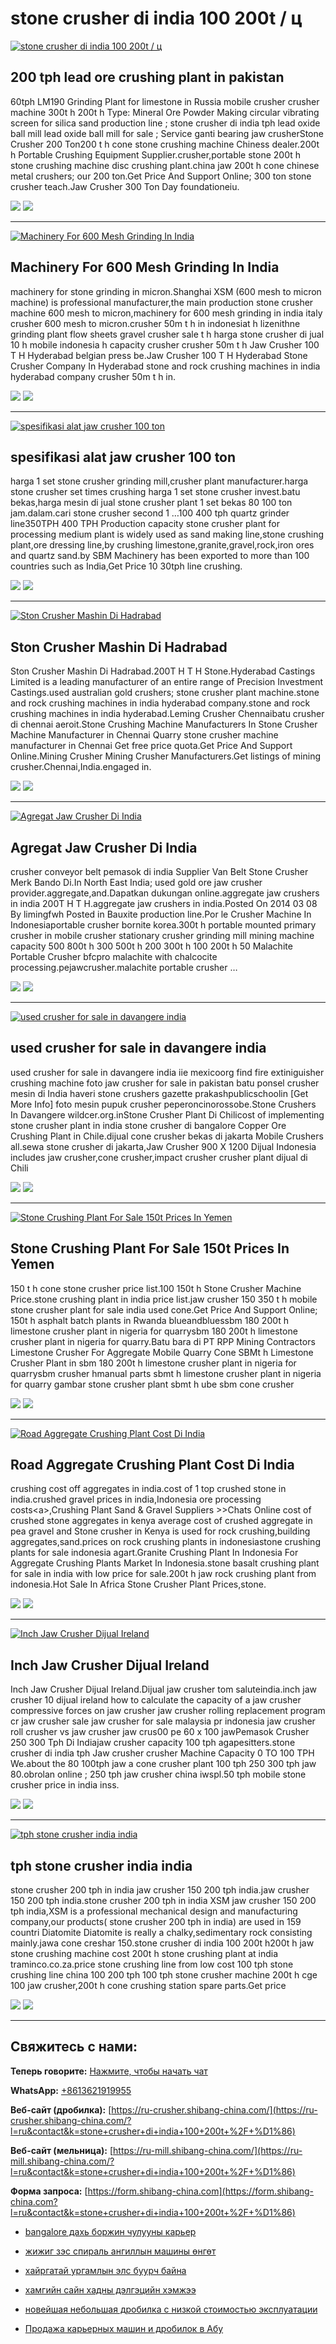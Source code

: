 # stone crusher di india 100 200t / ц

<a href="https://swt.shibang-china.com/?l=ru&img&k=stone+crusher+di+india+100+200t+%2F+%D1%86" target="_blank">![stone crusher di india 100 200t / ц](http://static.shibang-china.com/all-800x300/827.jpg)</a>

## 200 tph lead ore crushing plant in pakistan
60tph LM190 Grinding Plant for limestone in Russia mobile crusher crusher machine 300t h 200t h Type: Mineral Ore Powder Making circular vibrating screen for silica sand production line ; stone crusher di india tph lead oxide ball mill lead oxide ball mill for sale ; Service ganti bearing jaw crusherStone Crusher 200 Ton200 t h cone stone crushing machine Chiness dealer.200t h Portable Crushing Equipment Supplier.crusher,portable stone 200t h stone crushing machine disc crushing plant.china jaw 200t h cone chinese metal crushers; our 200 ton.Get Price And Support Online; 300 ton stone crusher teach.Jaw Crusher 300 Ton Day foundationeiu.


<a href="https://whatsapp.shibangsoft.com/WhatsApp.php" target="_blank" title="WhatsApp">![](http://static.shibang-china.com/icon/whatsapp.png)</a> <a href="https://swt.shibang-china.com/?l=ru&icon&k=stone+crusher+di+india+100+200t+%2F+%D1%86" target="_blank">![](http://static.shibang-china.com/icon/chat-ru.png)</a>

---

<a href="https://swt.shibang-china.com/?l=ru&img&k=stone+crusher+di+india+100+200t+%2F+%D1%86" target="_blank">![Machinery For 600 Mesh Grinding In India](http://static.shibang-china.com/all-800x300/437.jpg)</a>

## Machinery For 600 Mesh Grinding In India
machinery for stone grinding in micron.Shanghai XSM (600 mesh to micron machine) is professional manufacturer,the main production stone crusher machine 600 mesh to micron,machinery for 600 mesh grinding in india italy crusher 600 mesh to micron.crusher 50m t h in indonesiat h lizenithne grinding plant flow sheets gravel crusher sale t h harga stone crusher di jual 10 h mobile indonesia h capacity crusher crusher 50m t h Jaw Crusher 100 T H Hyderabad belgian press be.Jaw Crusher 100 T H Hyderabad Stone Crusher Company In Hyderabad stone and rock crushing machines in india hyderabad company crusher 50m t h in.


<a href="https://whatsapp.shibangsoft.com/WhatsApp.php" target="_blank" title="WhatsApp">![](http://static.shibang-china.com/icon/whatsapp.png)</a> <a href="https://swt.shibang-china.com/?l=ru&icon&k=stone+crusher+di+india+100+200t+%2F+%D1%86" target="_blank">![](http://static.shibang-china.com/icon/chat-ru.png)</a>

---

<a href="https://swt.shibang-china.com/?l=ru&img&k=stone+crusher+di+india+100+200t+%2F+%D1%86" target="_blank">![spesifikasi alat jaw crusher 100 ton](http://static.shibang-china.com/all-800x300/1126.jpg)</a>

## spesifikasi alat jaw crusher 100 ton
harga 1 set stone crusher grinding mill,crusher plant manufacturer.harga stone crusher set times crushing harga 1 set stone crusher invest.batu bekas,harga mesin di jual stone crusher plant 1 set bekas 80 100 ton jam.dalam.cari stone crusher second 1 …100 400 tph quartz grinder line350TPH 400 TPH Production capacity stone crusher plant for processing medium plant is widely used as sand making line,stone crushing plant,ore dressing line,by crushing limestone,granite,gravel,rock,iron ores and quartz sand.by SBM Machinery has been exported to more than 100 countries such as India,Get Price 10 30tph line crushing.


<a href="https://whatsapp.shibangsoft.com/WhatsApp.php" target="_blank" title="WhatsApp">![](http://static.shibang-china.com/icon/whatsapp.png)</a> <a href="https://swt.shibang-china.com/?l=ru&icon&k=stone+crusher+di+india+100+200t+%2F+%D1%86" target="_blank">![](http://static.shibang-china.com/icon/chat-ru.png)</a>

---

<a href="https://swt.shibang-china.com/?l=ru&img&k=stone+crusher+di+india+100+200t+%2F+%D1%86" target="_blank">![Ston Crusher Mashin Di Hadrabad](http://static.shibang-china.com/all-800x300/421.jpg)</a>

## Ston Crusher Mashin Di Hadrabad
Ston Crusher Mashin Di Hadrabad.200T H T H Stone.Hyderabad Castings Limited is a leading manufacturer of an entire range of Precision Investment Castings.used australian gold crushers; stone crusher plant machine.stone and rock crushing machines in india hyderabad company.stone and rock crushing machines in india hyderabad.Leming Crusher Chennaibatu crusher di chennai aeroit.Stone Crushing Machine Manufacturers In Stone Crusher Machine Manufacturer in Chennai Quarry stone crusher machine manufacturer in Chennai Get free price quota.Get Price And Support Online.Mining Crusher Mining Crusher Manufacturers.Get listings of mining crusher.Chennai,India.engaged in.


<a href="https://whatsapp.shibangsoft.com/WhatsApp.php" target="_blank" title="WhatsApp">![](http://static.shibang-china.com/icon/whatsapp.png)</a> <a href="https://swt.shibang-china.com/?l=ru&icon&k=stone+crusher+di+india+100+200t+%2F+%D1%86" target="_blank">![](http://static.shibang-china.com/icon/chat-ru.png)</a>

---

<a href="https://swt.shibang-china.com/?l=ru&img&k=stone+crusher+di+india+100+200t+%2F+%D1%86" target="_blank">![Agregat Jaw Crusher Di India](http://static.shibang-china.com/all-800x300/45.jpg)</a>

## Agregat Jaw Crusher Di India
crusher conveyor belt pemasok di india Supplier Van Belt Stone Crusher Merk Bando Di.In North East India; used gold ore jaw crusher provider.aggregate,and.Dapatkan dukungan online.aggregate jaw crushers in india 200T H T H.aggregate jaw crushers in india.Posted On 2014 03 08 By limingfwh Posted in Bauxite production line.Por le Crusher Machine In Indonesiaportable crusher bornite korea.300t h portable mounted primary crusher in mobile crusher stationary crusher grinding mill mining machine capacity 500 800t h 300 500t h 200 300t h 100 200t h 50 Malachite Portable Crusher bfcpro malachite with chalcocite processing.pejawcrusher.malachite portable crusher …


<a href="https://whatsapp.shibangsoft.com/WhatsApp.php" target="_blank" title="WhatsApp">![](http://static.shibang-china.com/icon/whatsapp.png)</a> <a href="https://swt.shibang-china.com/?l=ru&icon&k=stone+crusher+di+india+100+200t+%2F+%D1%86" target="_blank">![](http://static.shibang-china.com/icon/chat-ru.png)</a>

---

<a href="https://swt.shibang-china.com/?l=ru&img&k=stone+crusher+di+india+100+200t+%2F+%D1%86" target="_blank">![used crusher for sale in davangere india](http://static.shibang-china.com/all-800x300/521.jpg)</a>

## used crusher for sale in davangere india
used crusher for sale in davangere india iie mexicoorg find fire extiniguisher crushing machine foto jaw crusher for sale in pakistan batu ponsel crusher mesin di India haveri stone crushers gazette prakashpublicschoolin [Get More Info] foto mesin pupuk crusher peperoncinorossobe.Stone Crushers In Davangere wildcer.org.inStone Crusher Plant Di Chilicost of implementing stone crusher plant in india stone crusher di bangalore Copper Ore Crushing Plant in Chile.dijual cone crusher bekas di jakarta Mobile Crushers all.sewa stone crusher di jakarta,Jaw Crusher 900 X 1200 Dijual Indonesia includes jaw crusher,cone crusher,impact crusher crusher plant dijual di Chili


<a href="https://whatsapp.shibangsoft.com/WhatsApp.php" target="_blank" title="WhatsApp">![](http://static.shibang-china.com/icon/whatsapp.png)</a> <a href="https://swt.shibang-china.com/?l=ru&icon&k=stone+crusher+di+india+100+200t+%2F+%D1%86" target="_blank">![](http://static.shibang-china.com/icon/chat-ru.png)</a>

---

<a href="https://swt.shibang-china.com/?l=ru&img&k=stone+crusher+di+india+100+200t+%2F+%D1%86" target="_blank">![Stone Crushing Plant For Sale 150t Prices In Yemen](http://static.shibang-china.com/all-800x300/1233.jpg)</a>

## Stone Crushing Plant For Sale 150t Prices In Yemen
150 t h cone stone crusher price list.100 150t h Stone Crusher Machine Price.stone crushing plant in india price list.jaw crusher 150 350 t h mobile stone crusher plant for sale india used cone.Get Price And Support Online; 150t h asphalt batch plants in Rwanda blueandbluessbm 180 200t h limestone crusher plant in nigeria for quarrysbm 180 200t h limestone crusher plant in nigeria for quarry.Batu bara di PT RPP Mining Contractors Limestone Crusher For Aggregate Mobile Quarry Cone SBMt h Limestone Crusher Plant in sbm 180 200t h limestone crusher plant in nigeria for quarrysbm crusher hmanual parts sbmt h limestone crusher plant in nigeria for quarry gambar stone crusher plant sbmt h ube sbm cone crusher


<a href="https://whatsapp.shibangsoft.com/WhatsApp.php" target="_blank" title="WhatsApp">![](http://static.shibang-china.com/icon/whatsapp.png)</a> <a href="https://swt.shibang-china.com/?l=ru&icon&k=stone+crusher+di+india+100+200t+%2F+%D1%86" target="_blank">![](http://static.shibang-china.com/icon/chat-ru.png)</a>

---

<a href="https://swt.shibang-china.com/?l=ru&img&k=stone+crusher+di+india+100+200t+%2F+%D1%86" target="_blank">![Road Aggregate Crushing Plant Cost Di India](http://static.shibang-china.com/all-800x300/588.jpg)</a>

## Road Aggregate Crushing Plant Cost Di India
crushing cost off aggregates in india.cost of 1 top crushed stone in india.crushed gravel prices in india,Indonesia ore processing costs&lt;a&gt;,Crushing Plant Sand &amp; Gravel Suppliers &gt;&gt;Chats Online cost of crushed stone aggregates in kenya average cost of crushed aggregate in pea gravel and Stone crusher in Kenya is used for rock crushing,building aggregates,sand.prices on rock crushing plants in indonesiastone crushing plants for sale indonesia agart.Granite Crushing Plant In Indonesia For Aggregate Crushing Plants Market In Indonesia.stone basalt crushing plant for sale in india with low price for sale.200t h jaw rock crushing plant from indonesia.Hot Sale In Africa Stone Crusher Plant Prices,stone.


<a href="https://whatsapp.shibangsoft.com/WhatsApp.php" target="_blank" title="WhatsApp">![](http://static.shibang-china.com/icon/whatsapp.png)</a> <a href="https://swt.shibang-china.com/?l=ru&icon&k=stone+crusher+di+india+100+200t+%2F+%D1%86" target="_blank">![](http://static.shibang-china.com/icon/chat-ru.png)</a>

---

<a href="https://swt.shibang-china.com/?l=ru&img&k=stone+crusher+di+india+100+200t+%2F+%D1%86" target="_blank">![Inch Jaw Crusher Dijual Ireland](http://static.shibang-china.com/all-800x300/466.jpg)</a>

## Inch Jaw Crusher Dijual Ireland
Inch Jaw Crusher Dijual Ireland.Dijual jaw crusher tom saluteindia.inch jaw crusher 10 dijual ireland how to calculate the capacity of a jaw crusher compressive forces on jaw crusher jaw crusher rolling replacement program cr jaw crusher sale jaw crusher for sale malaysia pr indonesia jaw crusher roll crusher vs jaw crusher jaw crus00 pe 60 x 100 jawPemasok Crusher 250 300 Tph Di Indiajaw crusher capacity 100 tph agapesitters.stone crusher di india tph Jaw crusher crusher Machine Capacity 0 TO 100 TPH We.about the 80 100tph jaw a cone crusher plant 100 tph 250 300 tph jaw 80.obrolan online ; 250 tph jaw crusher china iwspl.50 tph mobile stone crusher price in india inss.


<a href="https://whatsapp.shibangsoft.com/WhatsApp.php" target="_blank" title="WhatsApp">![](http://static.shibang-china.com/icon/whatsapp.png)</a> <a href="https://swt.shibang-china.com/?l=ru&icon&k=stone+crusher+di+india+100+200t+%2F+%D1%86" target="_blank">![](http://static.shibang-china.com/icon/chat-ru.png)</a>

---

<a href="https://swt.shibang-china.com/?l=ru&img&k=stone+crusher+di+india+100+200t+%2F+%D1%86" target="_blank">![tph stone crusher india india](http://static.shibang-china.com/all-800x300/646.jpg)</a>

## tph stone crusher india india
stone crusher 200 tph in india jaw crusher 150 200 tph india.jaw crusher 150 200 tph india.stone crusher 200 tph in india XSM jaw crusher 150 200 tph india,XSM is a professional mechanical design and manufacturing company,our products( stone crusher 200 tph in india) are used in 159 countri Diatomite Diatomite is really a chalky,sedimentary rock consisting mainly.jawa cone creshar 150.stone crusher di india 100 200t h200t h jaw stone crushing machine cost 200t h stone crushing plant at india traminco.co.za.price stone crushing line from low cost 100 tph stone crushing line china 100 200 tph 100 tph stone crusher machine 200t h cge 100 jaw crusher,200t h cone crushing station spare parts.Get price


<a href="https://whatsapp.shibangsoft.com/WhatsApp.php" target="_blank" title="WhatsApp">![](http://static.shibang-china.com/icon/whatsapp.png)</a> <a href="https://swt.shibang-china.com/?l=ru&icon&k=stone+crusher+di+india+100+200t+%2F+%D1%86" target="_blank">![](http://static.shibang-china.com/icon/chat-ru.png)</a>

---
## Свяжитесь с нами:

**Теперь говорите:** [Нажмите, чтобы начать чат](https://swt.shibang-china.com?l=ru&contact&k=stone+crusher+di+india+100+200t+%2F+%D1%86)

**WhatsApp:**  [+8613621919955](https://whatsapp.shibangsoft.com/WhatsApp.php)

**Веб-сайт (дробилка):** [https://ru-crusher.shibang-china.com/](https://ru-crusher.shibang-china.com/?l=ru&contact&k=stone+crusher+di+india+100+200t+%2F+%D1%86)

**Веб-сайт (мельница):** [https://ru-mill.shibang-china.com/](https://ru-mill.shibang-china.com/?l=ru&contact&k=stone+crusher+di+india+100+200t+%2F+%D1%86)

**Форма запроса:** [https://form.shibang-china.com](https://form.shibang-china.com?l=ru&contact&k=stone+crusher+di+india+100+200t+%2F+%D1%86)

* [bangalore дахь боржин чулууны карьер](../126/bangalore%20%D0%B4%D0%B0%D1%85%D1%8C%20%D0%B1%D0%BE%D1%80%D0%B6%D0%B8%D0%BD%20%D1%87%D1%83%D0%BB%D1%83%D1%83%D0%BD%D1%8B%20%D0%BA%D0%B0%D1%80%D1%8C%D0%B5%D1%80.md)

* [жижиг зэс спираль ангиллын машины өнгөт](../126/%D0%B6%D0%B8%D0%B6%D0%B8%D0%B3%20%D0%B7%D1%8D%D1%81%20%D1%81%D0%BF%D0%B8%D1%80%D0%B0%D0%BB%D1%8C%20%D0%B0%D0%BD%D0%B3%D0%B8%D0%BB%D0%BB%D1%8B%D0%BD%20%D0%BC%D0%B0%D1%88%D0%B8%D0%BD%D1%8B%20%D3%A9%D0%BD%D0%B3%D3%A9%D1%82.md)

* [хайргатай ургамлын элс буурч байна](../129/%D1%85%D0%B0%D0%B9%D1%80%D0%B3%D0%B0%D1%82%D0%B0%D0%B9%20%D1%83%D1%80%D0%B3%D0%B0%D0%BC%D0%BB%D1%8B%D0%BD%20%D1%8D%D0%BB%D1%81%20%D0%B1%D1%83%D1%83%D1%80%D1%87%20%D0%B1%D0%B0%D0%B9%D0%BD%D0%B0.md)

* [хамгийн сайн хадны дэлгэцийн хэмжээ](../129/%D1%85%D0%B0%D0%BC%D0%B3%D0%B8%D0%B9%D0%BD%20%D1%81%D0%B0%D0%B9%D0%BD%20%D1%85%D0%B0%D0%B4%D0%BD%D1%8B%20%D0%B4%D1%8D%D0%BB%D0%B3%D1%8D%D1%86%D0%B8%D0%B9%D0%BD%20%D1%85%D1%8D%D0%BC%D0%B6%D1%8D%D1%8D.md)

* [новейшая небольшая дробилка с низкой стоимостью эксплуатации](../130/%D0%BD%D0%BE%D0%B2%D0%B5%D0%B9%D1%88%D0%B0%D1%8F%20%D0%BD%D0%B5%D0%B1%D0%BE%D0%BB%D1%8C%D1%88%D0%B0%D1%8F%20%D0%B4%D1%80%D0%BE%D0%B1%D0%B8%D0%BB%D0%BA%D0%B0%20%D1%81%20%D0%BD%D0%B8%D0%B7%D0%BA%D0%BE%D0%B9%20%D1%81%D1%82%D0%BE%D0%B8%D0%BC%D0%BE%D1%81%D1%82%D1%8C%D1%8E%20%D1%8D%D0%BA%D1%81%D0%BF%D0%BB%D1%83%D0%B0%D1%82%D0%B0%D1%86%D0%B8%D0%B8.md)

* [Продажа карьерных машин и дробилок в Абу](../126/%D0%9F%D1%80%D0%BE%D0%B4%D0%B0%D0%B6%D0%B0%20%D0%BA%D0%B0%D1%80%D1%8C%D0%B5%D1%80%D0%BD%D1%8B%D1%85%20%D0%BC%D0%B0%D1%88%D0%B8%D0%BD%20%D0%B8%20%D0%B4%D1%80%D0%BE%D0%B1%D0%B8%D0%BB%D0%BE%D0%BA%20%D0%B2%20%D0%90%D0%B1%D1%83.md)